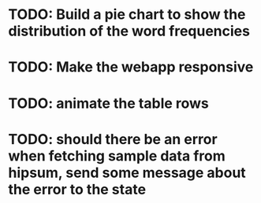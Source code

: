 # TODO: Build a pie chart to show the distribution of the word frequencies

# TODO: Make the webapp responsive

# TODO: animate the table rows

# TODO: should there be an error when fetching sample data from hipsum, send some message about the error to the state 